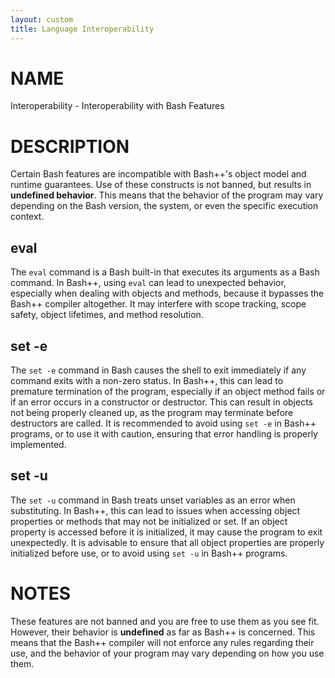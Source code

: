 ```yaml
---
layout: custom
title: Language Interoperability
---
```

# NAME

Interoperability - Interoperability with Bash Features

# DESCRIPTION

Certain Bash features are incompatible with Bash++'s object model and runtime guarantees. Use of these constructs is not banned, but results in **undefined behavior**. This means that the behavior of the program may vary depending on the Bash version, the system, or even the specific execution context.

## eval

The `eval` command is a Bash built-in that executes its arguments as a Bash command. In Bash++, using `eval` can lead to unexpected behavior, especially when dealing with objects and methods, because it bypasses the Bash++ compiler altogether. It may interfere with scope tracking, scope safety, object lifetimes, and method resolution.

## set -e

The `set -e` command in Bash causes the shell to exit immediately if any command exits with a non-zero status. In Bash++, this can lead to premature termination of the program, especially if an object method fails or if an error occurs in a constructor or destructor. This can result in objects not being properly cleaned up, as the program may terminate before destructors are called. It is recommended to avoid using `set -e` in Bash++ programs, or to use it with caution, ensuring that error handling is properly implemented.

## set -u

The `set -u` command in Bash treats unset variables as an error when substituting. In Bash++, this can lead to issues when accessing object properties or methods that may not be initialized or set. If an object property is accessed before it is initialized, it may cause the program to exit unexpectedly. It is advisable to ensure that all object properties are properly initialized before use, or to avoid using `set -u` in Bash++ programs.

# NOTES

These features are not banned and you are free to use them as you see fit. However, their behavior is **undefined** as far as Bash++ is concerned. This means that the Bash++ compiler will not enforce any rules regarding their use, and the behavior of your program may vary depending on how you use them.
